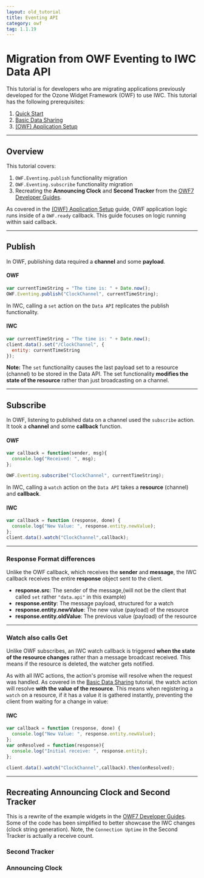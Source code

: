 ```yaml
---
layout: old_tutorial
title: Eventing API
category: owf
tag: 1.1.19
---
```

# Migration from OWF Eventing to IWC Data API
This tutorial is for developers who are migrating applications previously developed for the Ozone Widget Framework (OWF)
to use IWC. This tutorial has the following prerequisites:

  1. [Quick Start](index.html)
  2. [Basic Data Sharing](01_dataApi.html)
  3. [(OWF) Application Setup](10_owfInit.html)

***

## Overview
This tutorial covers:

  1. `OWF.Eventing.publish` functionality migration
  2. `OWF.Eventing.subscribe` functionality migration
  3. Recreating the **Announcing Clock** and **Second Tracker** from the [OWF7 Developer Guides](https://github.com/ozoneplatform/owf-framework/wiki/OWF-7-Developer-Adding-Eventing-API-to-Widget).

As covered in the [(OWF) Application Setup](10_owfInit.html) guide, OWF application logic runs inside of a `OWF.ready`
callback. This guide focuses on logic running within said callback.

***

## Publish
In OWF, publishing data required a **channel** and some **payload**.

#### OWF
``` js
var currentTimeString = "The time is: " + Date.now();
OWF.Eventing.publish("ClockChannel", currentTimeString);
```

In IWC, calling a `set` action on the `Data API` replicates the publish functionality.

#### IWC
``` js
var currentTimeString = "The time is: " + Date.now();
client.data().set("/ClockChannel", {
  entity: currentTimeString
});
```

**Note:** The `set` functionality causes the last payload set to a resource (channel) to be stored in the Data API.
The set functionality **modifies the state of the resource** rather than just broadcasting on a channel.

***

## Subscribe
In OWF, listening to published data on a channel used the `subscribe` action. It took a **channel** and some
**callback** function.


#### OWF

``` js
var callback = function(sender, msg){
  console.log("Received: ", msg);
};

OWF.Eventing.subscribe("ClockChannel", currentTimeString);
```

In IWC, calling a `watch` action on the `Data API` takes a **resource** (channel) and **callback**.

#### IWC
``` js
var callback = function (response, done) {
  console.log("New Value: ", response.entity.newValue);
};
client.data().watch("ClockChannel",callback);
```
***

### Response Format differences
Unlike the OWF callback, which receives the **sender** and **message**, the IWC callback receives the entire **response**
object sent to the client.

* **response.src**: The sender of the message,(will not be the client that called `set` rather `"data.api"` in this example)
* **response.entity**: The message payload, structured for a watch
* **response.entity.newValue**: The new value (payload) of the resource
* **response.entity.oldValue**: The previous value (payload) of the resource

***

### Watch also calls Get
Unlike OWF subscribes, an IWC watch callback is triggered **when the state of the resource changes** rather than
a message broadcast received. This means if the resource is deleted, the watcher gets notified.

As with all IWC actions, the action's promise will resolve when the request was handled. As covered in the
[Basic Data Sharing](01_dataApi.html) tutorial, the watch action will resolve **with the value of the resource**.
This means when registering a `watch` on a resource, if it has a value it is gathered instantly, preventing the
client from waiting for a change in value:

#### IWC
``` js
var callback = function (response, done) {
  console.log("New Value: ", response.entity.newValue);
};
var onResolved = function(response){
  console.log("Initial receive: ", response.entity);
};

client.data().watch("ClockChannel",callback).then(onResolved);
```

***

## Recreating Announcing Clock and Second Tracker
This is a rewrite of the example widgets in the [OWF7 Developer Guides](https://github.com/ozoneplatform/owf-framework/wiki/OWF-7-Developer-Adding-Eventing-API-to-Widget).
Some of the code has been simplified to better showcase the IWC changes (clock string generation). Note, the `Connection Uptime`
in the Second Tracker is actually a receive count.
### Second Tracker
<p data-height="400" data-theme-id="0" data-slug-hash="aveGPb" data-default-tab="js" data-user="Kevin-K" class='codepen'></p>

### Announcing Clock
<p data-height="400" data-theme-id="0" data-slug-hash="dYxKbO" data-default-tab="js" data-user="Kevin-K" class='codepen'></p>
